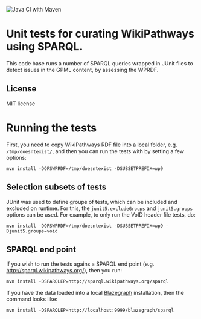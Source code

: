 ![Java CI with Maven](https://github.com/BiGCAT-UM/WikiPathwaysCurator/workflows/Java%20CI%20with%20Maven/badge.svg)

# Unit tests for curating WikiPathways using SPARQL.

This code base runs a number of SPARQL queries wrapped in JUnit files to detect
issues in the GPML content, by assessing the WPRDF.

## License

MIT license

# Running the tests

First, you need to copy WikiPathways RDF file into a local folder, e.g.
`/tmp/doesntexist/`, and then you can run the tests with by setting a few
options:

```shell
mvn install -DOPSWPRDF=/tmp/doesntexist -DSUBSETPREFIX=wp9
```

## Selection subsets of tests

JUnit was used to define groups of tests, which can be included and excluded on
runtime. For this, the `junit5.excludeGroups` and `junit5.groups` options
can be used. For example, to only run the VoID header file tests, do:

```shell
mvn install -DOPSWPRDF=/tmp/doesntexist -DSUBSETPREFIX=wp9 -Djunit5.groups=void
```

## SPARQL end point

If you wish to run the tests agains a SPARQL end point (e.g. http://sparql.wikipathways.org/),
then you run:

```shell
mvn install -DSPARQLEP=http://sparql.wikipathways.org/sparql
```

If you have the data loaded into a local [Blazegraph](https://github.com/blazegraph/database)
installation, then the command looks like:

```shell
mvn install -DSPARQLEP=http://localhost:9999/blazegraph/sparql
```
